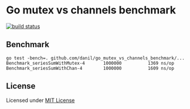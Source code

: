 # Go mutex vs channels benchmark

[![build status](https://travis-ci.org/danil/go_mutex_vs_channels_benchmark.svg?branch=master)](https://travis-ci.org/danil/go_mutex_vs_channels_benchmark)

## Benchmark

    go test -bench=. github.com/danil/go_mutex_vs_channels_benchmark/...
    Benchmark_seriesSumWithMutex-4       1000000          1369 ns/op
    Benchmark_seriesSumWithChan-4        1000000          1609 ns/op

## License

Licensed under [MIT License](./LICENSE)
